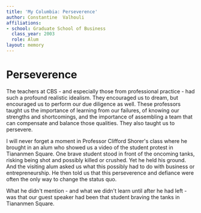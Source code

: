 ```yaml
---
title: 'My Columbia: Perseverence'
author: Constantine  Valhouli
affiliations:
- school: Graduate School of Business
  class_year: 2003
  role: Alum
layout: memory
---
```


# Perseverence

The teachers at CBS - and especially those from professional practice - had such a profound realistic idealism. They encouraged us to dream, but encouraged us to perform our due diligence as well. These professors taught us the importance of learning from our failures, of knowing our strengths and shortcomings, and the importance of assembling a team that can compensate and balance those qualities. They also taught us to persevere.

I will never forget a moment in Professor Clifford Shorer's class where he brought in an alum who showed us a video of the student protest in Tiananmen Square. One brave student stood in front of the oncoming tanks, risking being shot and possibly killed or crushed. Yet he held his ground. And the visiting alum asked us what this possibly had to do with business or entrepreneurship.  He then told us that this perseverence and defiance were often the only way to change the status quo.

What he didn't mention - and what we didn't learn until after he had left - was that our guest speaker had been that student braving the tanks in Tiananmen Square.
